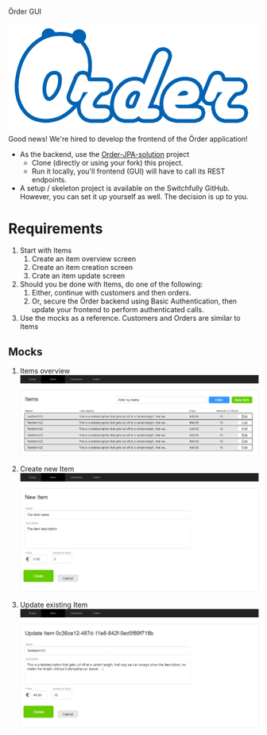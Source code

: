 Örder GUI

![Order Logo](../order.png)

Good news! We're hired to develop the frontend of the Örder application!

- As the backend, use the [Order-JPA-solution](https://github.com/switchfully/order-jpa-solution) project
    - Clone (directly or using your fork) this project.
    - Run it locally, you'll frontend (GUI) will have to call its REST endpoints.
- A setup / skeleton project is available on the Switchfully GitHub. However, you can set it up yourself as well. The decision is up to you.

# Requirements

1. Start with Items
    1. Create an item overview screen
    2. Create an item creation screen 
    3. Crate an item update screen
2. Should you be done with Items, do one of the following:
    1. Either, continue with customers and then orders.
    2. Or, secure the Örder backend using Basic Authentication, then update your frontend to perform authenticated calls.
3. Use the mocks as a reference. Customers and Orders are similar to Items

## Mocks

1. Items overview
![Items overview](order_gui_items_overview.png)

2. Create new Item
![Items create](order_gui_item_create.png)

3. Update existing Item
![Items create](order_gui_item_update_existing.png)

